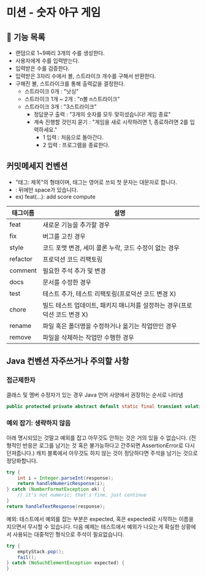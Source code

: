 # 미션 - 숫자 야구 게임

## 🚀 기능 목록
- 랜덤으로 1~9짜리 3개의 수를 생성한다.
- 사용자에게 수를 입력받는다.
- 입력받은 수를 검증한다.
- 입력받은 3자리 수에서 볼, 스트라이크 개수를 구해서 반환한다.
- 구해진 볼, 스트라이크를 통해 출력값을 결정한다.
  - 스트라이크 0개 : "낫싱"
  - 스트라이크 1개 ~ 2개 : "n볼 n스트라이크"
  - 스트라이크 3개 : "3스트라이크"
    - 정답문구 출력 : "3개의 숫자를 모두 맞히셨습니다! 게임 종료"
    - 계속 진행할 것인지 묻기 : "게임을 새로 시작하려면 1, 종료하려면 2를 입력하세요."
      - 1 입력 : 처음으로 돌아간다.
      - 2 입력 : 프로그램을 종료한다.

## 커밋메세지 컨벤션
- "태그: 제목"의 형태이며, 태그는 영어로 쓰되 첫 문자는 대문자로 합니다.
- : 뒤에만 space가 있습니다.
- ex) feat(...): add score compute

|태그이름|설명|
|------|---|
|feat|새로운 기능을 추가할 경우|
|fix|버그를 고친 경우|
|style|코드 포맷 변경, 세미 콜론 누락, 코드 수정이 없는 경우
|refactor|프로덕션 코드 리팩토링
|comment|필요한 주석 추가 및 변경|
|docs|문서를 수정한 경우|
|test|테스트 추가, 테스트 리팩토링(프로덕션 코드 변경 X)
|chore|빌드 테스트 업데이트, 패키지 매니저를 설정하는 경우(프로덕션 코드 변경 X)
|rename|파일 혹은 폴더명을 수정하거나 옮기는 작업만인 경우
|remove|파일을 삭제하는 작업만 수행한 경우|

## Java 컨벤션 자주쓰거나 주의할 사항
### 접근제한자
클래스 및 멤버 수정자가 있는 경우 Java 언어 사양에서 권장하는 순서로 나타냄
```java
public protected private abstract default static final transient volatile synchronized native strictfp
```

### 예외 잡기: 생략하지 않음

아래 명시되있는 것말고 예외를 잡고 아무것도 안하는 것은 거의 있을 수 없습니다. (전형적인 반응은 로그를 남기는 것 혹은 불가능하다고 간주되면 AssertionError로 다시 던져줍니다.)
캐치 블록에서 아무것도 하지 않는 것이 정당하다면 주석을 남기는 것으로 정당화합니다.

```java
try {
    int i = Integer.parseInt(response);
    return handleNumericResponse(i);
} catch (NumberFormatException ok) {
    // it's not numeric; that's fine, just continue
}
return handleTextResponse(response);
```

예외: 테스트에서 예외를 잡는 부분은 expected, 혹은 expected로 시작하는 이름을 지으면서 무시할 수 있습니다. 다음 예제는 테스트에서 예외가 나오는게 확실한 상황에서 사용되는 대중적인 형식으로 주석이 필요없습니다.

```java
try {
    emptyStack.pop();
    fail();
} catch (NoSuchElementException expected) {
}
```
